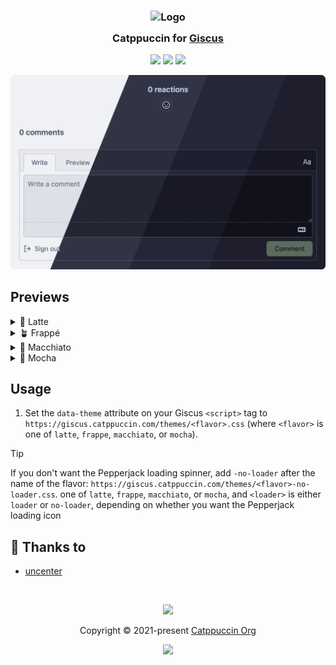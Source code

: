 <h3 align="center">
	<img src="https://raw.githubusercontent.com/catppuccin/catppuccin/main/assets/logos/exports/1544x1544_circle.png" width="100" alt="Logo"/><br/>
	<img src="https://raw.githubusercontent.com/catppuccin/catppuccin/main/assets/misc/transparent.png" height="30" width="0px"/>
	Catppuccin for <a href="https://giscus.app/">Giscus</a>
	<img src="https://raw.githubusercontent.com/catppuccin/catppuccin/main/assets/misc/transparent.png" height="30" width="0px"/>
</h3>

<p align="center">
	<a href="https://github.com/catppuccin/giscus/stargazers"><img src="https://img.shields.io/github/stars/catppuccin/giscus?colorA=363a4f&colorB=b7bdf8&style=for-the-badge"></a>
	<a href="https://github.com/catppuccin/giscus/issues"><img src="https://img.shields.io/github/issues/catppuccin/giscus?colorA=363a4f&colorB=f5a97f&style=for-the-badge"></a>
	<a href="https://github.com/catppuccin/giscus/contributors"><img src="https://img.shields.io/github/contributors/catppuccin/giscus?colorA=363a4f&colorB=a6da95&style=for-the-badge"></a>
</p>

<p align="center">
	<img src="assets/previews/preview.webp"/>
</p>

## Previews

<details>
<summary>🌻 Latte</summary>
<img src="assets/previews/latte.webp"/>
</details>
<details>
<summary>🪴 Frappé</summary>
<img src="assets/previews/frappe.webp"/>
</details>
<details>
<summary>🌺 Macchiato</summary>
<img src="assets/previews/macchiato.webp"/>
</details>
<details>
<summary>🌿 Mocha</summary>
<img src="assets/previews/mocha.webp"/>
</details>

## Usage

1. Set the `data-theme` attribute on your Giscus `<script>` tag to `https://giscus.catppuccin.com/themes/<flavor>.css` (where `<flavor>` is one of `latte`, `frappe`, `macchiato`, or `mocha`).

> [!TIP]
> If you don't want the Pepperjack loading spinner, add `-no-loader` after the name of the flavor: `https://giscus.catppuccin.com/themes/<flavor>-no-loader.css`.
one of `latte`, `frappe`, `macchiato`, or `mocha`, and `<loader>` is either `loader` or `no-loader`, depending on whether you want the Pepperjack
loading icon

## 💝 Thanks to

- [uncenter](https://github.com/uncenter)

&nbsp;

<p align="center">
	<img src="https://raw.githubusercontent.com/catppuccin/catppuccin/main/assets/footers/gray0_ctp_on_line.svg?sanitize=true" />
</p>

<p align="center">
	Copyright &copy; 2021-present <a href="https://github.com/catppuccin" target="_blank">Catppuccin Org</a>
</p>

<p align="center">
	<a href="https://github.com/catppuccin/catppuccin/blob/main/LICENSE"><img src="https://img.shields.io/static/v1.svg?style=for-the-badge&label=License&message=MIT&logoColor=d9e0ee&colorA=363a4f&colorB=b7bdf8"/></a>
</p>
